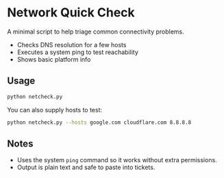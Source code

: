 # Network Quick Check

A minimal script to help triage common connectivity problems.
- Checks DNS resolution for a few hosts
- Executes a system ping to test reachability
- Shows basic platform info

## Usage

```bash
python netcheck.py
```

You can also supply hosts to test:

```bash
python netcheck.py --hosts google.com cloudflare.com 8.8.8.8
```

## Notes
- Uses the system `ping` command so it works without extra permissions.
- Output is plain text and safe to paste into tickets.